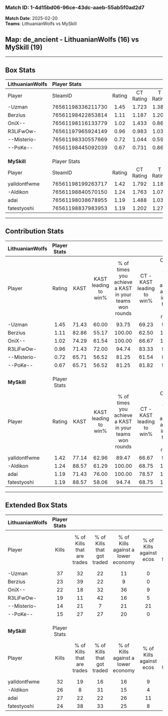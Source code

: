 ### Match ID: 1-4d15bd06-96ce-43dc-aaeb-55ab5f0ad2d7  
**Match Date**: 2025-02-20  
**Teams**: LithuanianWolfs vs MySkill  

## **Map**: de_ancient - LithuanianWolfs (16) vs MySkill (19)  
---  

## Box Stats  

| **LithuanianWolfs** | Player Stats      |        |           |          |       |      |       |         |        |      |     |
| :- | :- | :-: | :-: | :-: | :-: | :-: | :-: | :-: | :-: | :-: | :-: |
| Player              | SteamID           | Rating | CT Rating | T Rating | KAST  | ADR  | Kills | Assists | Deaths | K/D  | HS% |
| -Uzman              | 76561198336211730 |  1.45  |   1.723   |  1.383   | 71.43 | 98.6 |  37   |    7    |   25   | 1.48 | 59  |
| Berzius             | 76561198422853814 |  1.11  |   1.187   |  1.208   | 82.86 | 66.1 |  23   |    9    |   24   | 0.96 | 43  |
| OniX--              | 76561198116133779 |  1.02  |   1.433   |  0.867   | 74.29 | 77.8 |  22   |   14    |   27   | 0.81 | 59  |
| R3LiFwOw-           | 76561197965924149 |  0.96  |   0.983   |  1.035   | 71.43 | 67.0 |  19   |    6    |   21   | 0.90 | 68  |
| --Misterio-         | 76561198330557669 |  0.72  |   1.044   |  0.596   | 65.71 | 58.3 |  14   |    9    |   25   | 0.56 | 64  |
| --PoKe--            | 76561198445092039 |  0.67  |   0.731   |  0.863   | 65.71 | 50.1 |  15   |    4    |   27   | 0.56 | 66  |
|                     |                   |        |           |          |       |      |       |         |        |      |     |
|                     |                   |        |           |          |       |      |       |         |        |      |     |
|                     |                   |        |           |          |       |      |       |         |        |      |     |
| **MySkill**         | Player Stats      |        |           |          |       |      |       |         |        |      |     |
| Player              | SteamID           | Rating | CT Rating | T Rating | KAST  | ADR  | Kills | Assists | Deaths | K/D  | HS% |
| yalldontfwme        | 76561198199263717 |  1.42  |   1.792   |  1.188   | 77.14 | 88.7 |  32   |    8    |   20   | 1.60 | 68  |
| -Aldikon            | 76561198840570150 |  1.24  |   1.763   |  1.074   | 88.57 | 69.1 |  26   |    6    |   23   | 1.13 | 26  |
| adai                | 76561198038678955 |  1.19  |   1.488   |  1.035   | 71.43 | 84.1 |  27   |    9    |   23   | 1.17 | 66  |
| fatestyoshi         | 76561198837983953 |  1.19  |   1.202   |  1.277   | 88.57 | 70.1 |  24   |   12    |   24   | 1.00 | 58  |
---  

## Contribution Stats  

| **LithuanianWolfs** | Player Stats |       |                      |                                                        |                           |                                                             |                          |                                                            |
| :- | :-: | :-: | :-: | :-: | :-: | :-: | :-: | :-: |
| Player              |    Rating    | KAST  | KAST leading to win% | % of times you achieve a KAST in your teams won rounds | CT - KAST leading to win% | CT - % of times you achieve a KAST in your teams won rounds | T - KAST leading to win% | T - % of times you achieve a KAST in your teams won rounds |
| -Uzman              |     1.45     | 71.43 |        60.00         |                         93.75                          |           69.23           |                            90.00                            |          50.00           |                           100.00                           |
| Berzius             |     1.11     | 82.86 |        55.17         |                         100.00                         |           62.50           |                           100.00                            |          46.15           |                           100.00                           |
| OniX--              |     1.02     | 74.29 |        61.54         |                         100.00                         |           66.67           |                           100.00                            |          54.55           |                           100.00                           |
| R3LiFwOw-           |     0.96     | 71.43 |        72.00         |                         94.74                          |           83.33           |                            90.91                            |          61.54           |                           100.00                           |
| --Misterio-         |     0.72     | 65.71 |        56.52         |                         81.25                          |           61.54           |                            80.00                            |          50.00           |                           83.33                            |
| --PoKe--            |     0.67     | 65.71 |        56.52         |                         81.25                          |           81.82           |                            90.00                            |          33.33           |                           66.67                            |
|                     |              |       |                      |                                                        |                           |                                                             |                          |                                                            |
|                     |              |       |                      |                                                        |                           |                                                             |                          |                                                            |
|                     |              |       |                      |                                                        |                           |                                                             |                          |                                                            |
| **MySkill**         | Player Stats |       |                      |                                                        |                           |                                                             |                          |                                                            |
| Player              |    Rating    | KAST  | KAST leading to win% | % of times you achieve a KAST in your teams won rounds | CT - KAST leading to win% | CT - % of times you achieve a KAST in your teams won rounds | T - KAST leading to win% | T - % of times you achieve a KAST in your teams won rounds |
| yalldontfwme        |     1.42     | 77.14 |        62.96         |                         89.47                          |           66.67           |                            90.91                            |          58.33           |                           87.50                            |
| -Aldikon            |     1.24     | 88.57 |        61.29         |                         100.00                         |           68.75           |                           100.00                            |          53.33           |                           100.00                           |
| adai                |     1.19     | 71.43 |        76.00         |                         100.00                         |           78.57           |                           100.00                            |          72.73           |                           100.00                           |
| fatestyoshi         |     1.19     | 88.57 |        58.06         |                         94.74                          |           68.75           |                           100.00                            |          46.67           |                           87.50                            |
---  

## Extended Box Stats  

| **LithuanianWolfs** | Player Stats |                            |                            |                                    |                         |                              |                                 |        |                             |                                     |                          |                               |                            |
| :- | :-: | :-: | :-: | :-: | :-: | :-: | :-: | :-: | :-: | :-: | :-: | :-: | :-: |
| Player              |    Kills     | % of Kills that are trades | % of Kills that got traded | % of Kills against a lower economy | % of Kills against ecos | % of Kills that are flawless | % of Kills that are close duels | Deaths | % of Deaths that get traded | % of Deaths against a lower economy | % of Deaths against ecos | % of Deaths that are flawless | % of Deaths that are close |
| -Uzman              |      37      |             32             |             22             |                 11                 |            0            |              54              |                3                |   25   |             28              |                 12                  |            4             |              64               |             8              |
| Berzius             |      23      |             39             |             22             |                 9                  |            0            |              83              |                0                |   24   |             25              |                 13                  |            0             |              88               |             0              |
| OniX--              |      22      |             18             |             32             |                 36                 |            9            |              64              |                5                |   27   |             30              |                 15                  |            0             |              52               |             11             |
| R3LiFwOw-           |      19      |             11             |             42             |                 16                 |            5            |              63              |                0                |   21   |             14              |                 14                  |            0             |              48               |             0              |
| --Misterio-         |      14      |             21             |             7              |                 21                 |           21            |              79              |                0                |   25   |             24              |                 12                  |            0             |              68               |             4              |
| --PoKe--            |      15      |             27             |             27             |                 20                 |            0            |              53              |                0                |   27   |             30              |                 11                  |            0             |              59               |             0              |
|                     |              |                            |                            |                                    |                         |                              |                                 |        |                             |                                     |                          |                               |                            |
|                     |              |                            |                            |                                    |                         |                              |                                 |        |                             |                                     |                          |                               |                            |
|                     |              |                            |                            |                                    |                         |                              |                                 |        |                             |                                     |                          |                               |                            |
| **MySkill**         | Player Stats |                            |                            |                                    |                         |                              |                                 |        |                             |                                     |                          |                               |                            |
| Player              |    Kills     | % of Kills that are trades | % of Kills that got traded | % of Kills against a lower economy | % of Kills against ecos | % of Kills that are flawless | % of Kills that are close duels | Deaths | % of Deaths that get traded | % of Deaths against a lower economy | % of Deaths against ecos | % of Deaths that are flawless | % of Deaths that are close |
| yalldontfwme        |      32      |             19             |             16             |                 16                 |            9            |              59              |                9                |   20   |             20              |                 20                  |            0             |              60               |             5              |
| -Aldikon            |      26      |             8              |             31             |                 15                 |            4            |              73              |                4                |   23   |             48              |                 17                  |            4             |              78               |             4              |
| adai                |      27      |             22             |             22             |                 26                 |           11            |              74              |                7                |   23   |             17              |                 13                  |            0             |              61               |             0              |
| fatestyoshi         |      24      |             38             |             33             |                 25                 |            8            |              58              |                0                |   24   |             13              |                 13                  |            0             |              75               |             0              |
